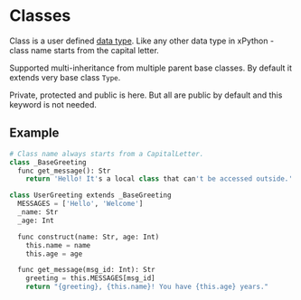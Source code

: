 # Classes

Class is a user defined [data type](DataTypes.md).
Like any other data type in xPython - class name starts from the capital letter.

Supported multi-inheritance from multiple parent base classes. By default it extends very base class `Type`.

Private, protected and public is here. But all are public by default and this keyword is not needed.

## Example

```python
# Class name always starts from a CapitalLetter.
class _BaseGreeting
  func get_message(): Str
    return 'Hello! It's a local class that can't be accessed outside.'

class UserGreeting extends _BaseGreeting
  MESSAGES = ['Hello', 'Welcome']
  _name: Str
  _age: Int

  func construct(name: Str, age: Int)
    this.name = name
    this.age = age

  func get_message(msg_id: Int): Str
    greeting = this.MESSAGES[msg_id]
    return "{greeting}, {this.name}! You have {this.age} years."
```
